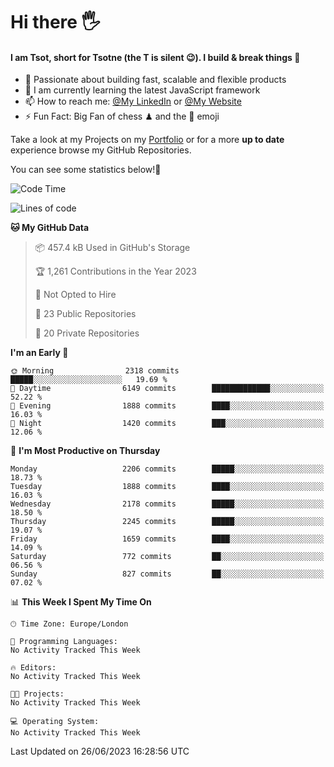# Hi there :raised_hand_with_fingers_splayed:
#### I am Tsot, short for Tsotne (the T is silent :wink:). I build & break things :space_invader:
- :telescope: Passionate about building fast, scalable and flexible products
- :seedling: I am currently learning the latest JavaScript framework 
- :mailbox: How to reach me: [@My LinkedIn](https://www.linkedin.com/in/tsotne-gvadzabia/) or [@My Website](https://tsotne.co.uk/contact)
- :zap: Fun Fact: Big Fan of chess ♟ and the 👾 emoji

Take a look at my Projects on my [Portfolio](https://tsotne.co.uk/) or for a more **up to date** experience browse my GitHub Repositories.

You can see some statistics below!:space_invader:
<!--START_SECTION:waka-->
![Code Time](http://img.shields.io/badge/Code%20Time-761%20hrs%202%20mins-blue)

![Lines of code](https://img.shields.io/badge/From%20Hello%20World%20I%27ve%20Written-6.2%20million%20lines%20of%20code-blue)

**🐱 My GitHub Data** 

> 📦 457.4 kB Used in GitHub's Storage 
 > 
> 🏆 1,261 Contributions in the Year 2023
 > 
> 🚫 Not Opted to Hire
 > 
> 📜 23 Public Repositories 
 > 
> 🔑 20 Private Repositories 
 > 
**I'm an Early 🐤** 

```text
🌞 Morning                2318 commits        █████░░░░░░░░░░░░░░░░░░░░   19.69 % 
🌆 Daytime                6149 commits        █████████████░░░░░░░░░░░░   52.22 % 
🌃 Evening                1888 commits        ████░░░░░░░░░░░░░░░░░░░░░   16.03 % 
🌙 Night                  1420 commits        ███░░░░░░░░░░░░░░░░░░░░░░   12.06 % 
```
📅 **I'm Most Productive on Thursday** 

```text
Monday                   2206 commits        █████░░░░░░░░░░░░░░░░░░░░   18.73 % 
Tuesday                  1888 commits        ████░░░░░░░░░░░░░░░░░░░░░   16.03 % 
Wednesday                2178 commits        █████░░░░░░░░░░░░░░░░░░░░   18.50 % 
Thursday                 2245 commits        █████░░░░░░░░░░░░░░░░░░░░   19.07 % 
Friday                   1659 commits        ████░░░░░░░░░░░░░░░░░░░░░   14.09 % 
Saturday                 772 commits         ██░░░░░░░░░░░░░░░░░░░░░░░   06.56 % 
Sunday                   827 commits         ██░░░░░░░░░░░░░░░░░░░░░░░   07.02 % 
```


📊 **This Week I Spent My Time On** 

```text
🕑︎ Time Zone: Europe/London

💬 Programming Languages: 
No Activity Tracked This Week

🔥 Editors: 
No Activity Tracked This Week

🐱‍💻 Projects: 
No Activity Tracked This Week

💻 Operating System: 
No Activity Tracked This Week
```


 Last Updated on 26/06/2023 16:28:56 UTC
<!--END_SECTION:waka-->
